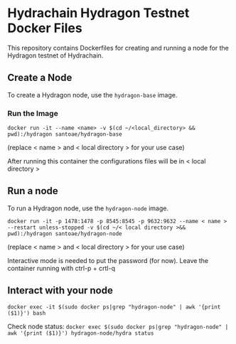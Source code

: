 # Hydrachain Hydragon Testnet Docker Files

This repository contains Dockerfiles for creating and running a node for the Hydragon testnet of Hydrachain.

## Create a Node 
To create a Hydragon node, use the `hydragon-base` image.

### Run the Image
`docker run -it --name <name> -v $(cd ~/<local_directory> && pwd):/hydragon santoae/hydragon-base`

(replace < name > and < local directory > for your use case)

After running this container the configurations files will be in < local directory >

## Run a node 
To run a Hydragon node, use the `hydragon-node` image.

`docker run -it -p 1478:1478 -p 8545:8545 -p 9632:9632 --name < name > --restart unless-stopped -v $(cd ~/< local directory >&& pwd):/hydragon santoae/hydragon-node`

(replace < name > and < local directory > for your use case)

Interactive mode is needed to put the password (for now). Leave the container running with ctrl-p + crtl-q

##  Interact with your node 

`docker exec -it $(sudo docker ps|grep "hydragon-node" | awk '{print ($1)}') bash`

Check node status:
`docker exec $(sudo docker ps|grep "hydragon-node" | awk '{print ($1)}') hydragon-node/hydra status`

